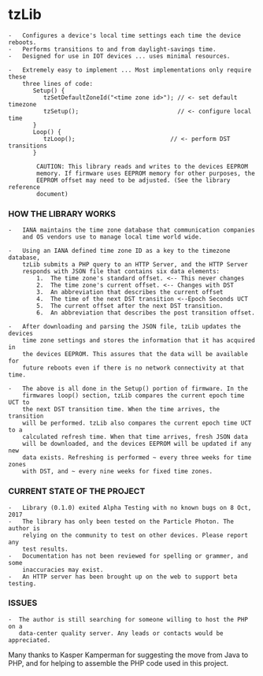 # tzLib


	- 	Configures a device's local time settings each time the device reboots.
	-	Performs transitions to and from daylight-savings time.
	-	Designed for use in IOT devices ... uses minimal resources.
	
	-	Extremely easy to implement ... Most implementations only require these
		three lines of code:
		   Setup() {
		      tzSetDefaultZoneId("<time zone id>"); // <- set default timezone
		      tzSetup();                            // <- configure local time   
		   }
		   Loop() {
		      tzLoop();                           // <- perform DST transitions
		   }

			CAUTION: This library reads and writes to the devices EEPROM
			memory. If firmware uses EEPROM memory for other purposes, the 
			EEPROM offset may need to be adjusted. (See the library reference
			document) 

### HOW THE LIBRARY WORKS 

	-	IANA maintains the time zone database that communication companies
		and OS vendors use to manage local time world wide. 

	-	Using an IANA defined time zone ID as a key to the timezone database,
		tzLib submits a PHP query to an HTTP Server, and the HTTP Server
		responds with JSON file that contains six data elements:
			1.  The time zone's standard offset. <-- This never changes
			2.  The time zone's current offset. <-- Changes with DST
			3.  An abbreviation that describes the current offset
			4.  The time of the next DST transition <--Epoch Seconds UCT
			5.  The current offset after the next DST transition.
			6.  An abbreviation that describes the post transition offset.

	-	After downloading and parsing the JSON file, tzLib updates the devices
		time zone settings and stores the information that it has acquired in
		the devices EEPROM. This assures that the data will be available for 
		future reboots even if there is no network connectivity at that time.

	-	The above is all done in the Setup() portion of firmware. In the 
		firmwares loop() section, tzLib compares the current epoch time UCT to 
		the next DST transition time. When the time arrives, the transition
		will be performed. tzLib also compares the current epoch time UCT to a
		calculated refresh time. When that time arrives, fresh JSON data 
		will be downloaded, and the devices EEPROM will be updated if any new 
		data exists. Refreshing is performed ~ every three weeks for time zones
		with DST, and ~ every nine weeks for fixed time zones.
	

### CURRENT STATE OF THE PROJECT

	-	Library (0.1.0) exited Alpha Testing with no known bugs on 8 Oct, 2017
	-	The library has only been tested on the Particle Photon. The author is
		relying on the community to test on other devices. Please report any
		test results.
	-	Documentation has not been reviewed for spelling or grammer, and some
		inaccuracies may exist. 
	-	An HTTP server has been brought up on the web to support beta testing.
	

### ISSUES
		
	-  The author is still searching for someone willing to host the PHP on a
	   data-center quality server. Any leads or contacts would be appreciated.
	   

Many thanks to Kasper Kamperman for suggesting the move from Java to PHP, and
for helping to assemble the PHP code used in this project.






